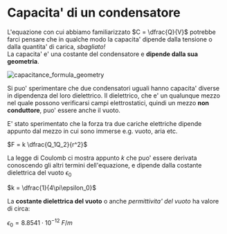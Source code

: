 # Capacita' di un condensatore  

L'equazione con cui abbiamo familiarizzato $C = \dfrac{Q}{V}$ potrebbe farci pensare che in qualche modo la capacita' dipende dalla tensione o dalla quantita' di carica, *sbagliato!*  
La capacita' e' una costante del condensatore e **dipende dalla sua geometria**.  

![capacitance_formula_geometry](https://user-images.githubusercontent.com/7195133/214650950-5f6b75aa-1d01-45ce-a0ba-356b5ec2fdb9.jpg)  

Si puo' sperimentare che due condensatori uguali hanno capacita' diverse in dipendenza del loro dielettrico. Il dielettrico, che e' un qualunque mezzo nel quale possono verificarsi campi elettrostatici, quindi un mezzo **non conduttore**, puo' essere anche il vuoto.  

E' stato sperimentato che la forza tra due cariche elettriche dipende appunto dal mezzo in cui sono immerse e.g. vuoto, aria etc.  

$F = k \dfrac{Q_1Q_2}{r^2}$  

La legge di Coulomb ci mostra appunto $k$ che puo' essere derivata conoscendo gli altri termini dell'equazione, e dipende dalla costante dielettrica del vuoto $\epsilon_0$  

$k = \dfrac{1}{4\pi\epsilon_0}$  

La **costante dielettrica del vuoto** o anche *permittivita' del vuoto* ha valore di circa:  

$\epsilon_0 = 8.8541 \cdot 10^{-12}\ F/m$  

